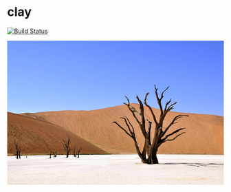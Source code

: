 clay
===

[![Build Status](https://travis-ci.org/io7m/clay.svg)](https://travis-ci.org/io7m/clay)

![clay](./src/site/resources/clay.jpg?raw=true)

